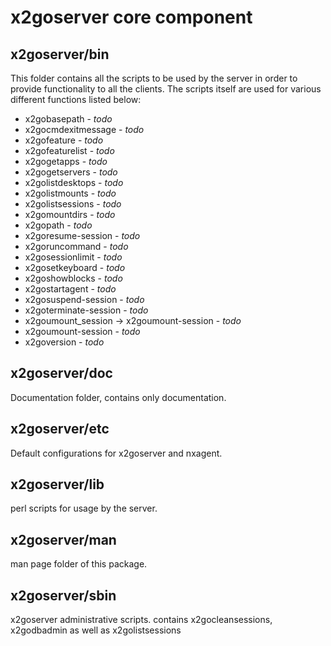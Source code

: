 # x2goserver core component

## x2goserver/bin
This folder contains all the scripts to be used by the server in order to provide functionality to all the clients. The scripts itself are used for various different functions listed below:

 * x2gobasepath - _todo_
 * x2gocmdexitmessage - _todo_
 * x2gofeature - _todo_
 * x2gofeaturelist - _todo_
 * x2gogetapps - _todo_
 * x2gogetservers - _todo_
 * x2golistdesktops - _todo_
 * x2golistmounts - _todo_
 * x2golistsessions - _todo_
 * x2gomountdirs - _todo_
 * x2gopath - _todo_
 * x2goresume-session - _todo_
 * x2goruncommand - _todo_
 * x2gosessionlimit - _todo_
 * x2gosetkeyboard - _todo_
 * x2goshowblocks - _todo_
 * x2gostartagent - _todo_
 * x2gosuspend-session - _todo_
 * x2goterminate-session - _todo_
 * x2goumount\_session -> x2goumount-session - _todo_
 * x2goumount-session - _todo_
 * x2goversion - _todo_

## x2goserver/doc
Documentation folder, contains only documentation.

## x2goserver/etc
Default configurations for x2goserver and nxagent.

## x2goserver/lib
perl scripts for usage by the server.

## x2goserver/man
man page folder of this package.

## x2goserver/sbin
x2goserver administrative scripts. contains x2gocleansessions, x2godbadmin as well as x2golistsessions

